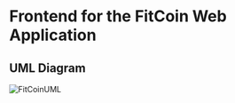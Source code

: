 # Frontend for the FitCoin Web Application

## UML Diagram

![FitCoinUML](https://github.com/exercise-lootbox/fitcoin-frontend/assets/91381072/688780b7-119d-4701-8ee9-8d70b4274954)
